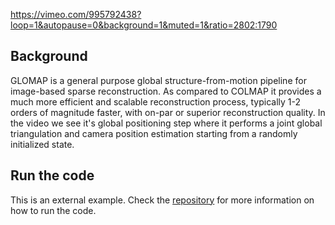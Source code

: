 <!--[metadata]
title = "GLOMAP"
tags = ["3D", "Point cloud", "GLOMAP"]
source = "https://github.com/rerun-io/glomap"
thumbnail = "https://static.rerun.io/glomap-thumbnail/d0052fe6083b1e1d5698792ed0efec4d9cfd2f75/480w.png"
thumbnail_dimensions = [480, 342]
-->

https://vimeo.com/995792438?loop=1&autopause=0&background=1&muted=1&ratio=2802:1790

## Background

GLOMAP is a general purpose global structure-from-motion pipeline for image-based sparse reconstruction. As compared to COLMAP it provides a much more efficient and scalable reconstruction process, typically 1-2 orders of magnitude faster, with on-par or superior reconstruction quality. In the video we see it's global positioning step where it performs a joint global triangulation and camera position estimation starting from a randomly initialized state.

## Run the code

This is an external example. Check the [repository](https://github.com/rerun-io/glomap) for more information on how to run the code.
